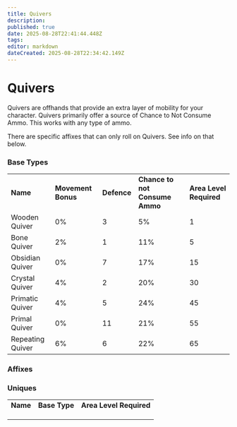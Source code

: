 ```yaml
---
title: Quivers
description: 
published: true
date: 2025-08-28T22:41:44.448Z
tags: 
editor: markdown
dateCreated: 2025-08-28T22:34:42.149Z
---
```


# Quivers

Quivers are offhands that provide an extra layer of mobility for your character. Quivers primarily offer a source of Chance to Not Consume Ammo. This works with any type of ammo.

There are specific affixes that can only roll on Quivers. See info on that below.

### Base Types

|     |     |     |     |     |
| --- | --- | --- | --- | --- |
| **Name** | **Movement Bonus** | **Defence** | **Chance to not Consume Ammo** | **Area Level Required** |
| Wooden Quiver | 0%  | 3   | 5% | 1   |
| Bone Quiver | 2%    | 1   | 11% | 5   |
| Obsidian Quiver | 0%  | 7 | 17% | 15  |
| Crystal Quiver | 4%  | 2  | 20% | 30  |
| Primatic Quiver | 4%  | 5 | 24% | 45  |
| Primal Quiver | 0%  | 11 | 21% | 55  |
| Repeating Quiver | 6%  | 6 | 22% | 65  |


### Affixes

### Uniques

|     |     |     |
| --- | --- | --- |
| **Name** | **Base Type** | **Area Level Required** |
|     |     |     |
|     |     |     |
|     |     |     |
